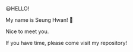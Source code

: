 😃HELLO!

My name is Seung Hwan! 🙋

Nice to meet you.

If you have time, please come visit my repository!
